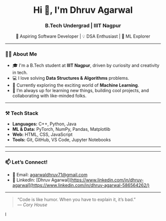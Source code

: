 <h1 align="center">Hi 👋, I'm Dhruv Agarwal</h1>
<h3 align="center">B.Tech Undergrad | IIIT Nagpur</h3>

<p align="center">
  🚀 Aspiring Software Developer | 💡 DSA Enthusiast | 🤖 ML Explorer  
</p>

---

### 👨‍💻 About Me

- 🎓 I'm a B.Tech student at **IIIT Nagpur**, driven by curiosity and creativity in tech.  
- 💻 I love solving **Data Structures & Algorithms** problems.  
- 🤖 Currently exploring the exciting world of **Machine Learning**.  
- 🚀 I’m always up for learning new things, building cool projects, and collaborating with like-minded folks.

---

### ⚒️ Tech Stack

- **Languages:** C++, Python, Java  
- **ML & Data:** PyTorch, NumPy, Pandas, Matplotlib  
- **Web:** HTML, CSS, JavaScript  
- **Tools:** Git, GitHub, VS Code, Jupyter Notebooks

---


---

### 📫 Let’s Connect!

- 📧 Email: agarwaldhruv71@gmail.com  
- 💼 LinkedIn: [Dhruv Agarwal](https://www.linkedin.com/in/dhruv-agarwal](https://www.linkedin.com/in/dhruv-agarwal-586564262/)  

---

> “Code is like humor. When you have to explain it, it’s bad.”  
> — *Cory House*

l

